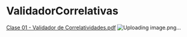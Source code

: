 ﻿# ValidadorCorrelativas
[Clase 01 - Validador de Correlatividades.pdf](https://github.com/user-attachments/files/19528033/Clase.01.-.Validador.de.Correlatividades.pdf)
![Uploading image.png…]()
